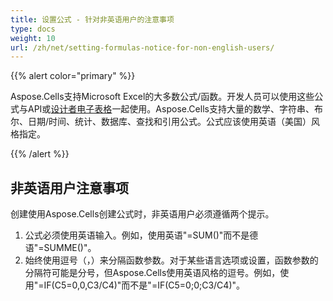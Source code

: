 ```yaml
---
title: 设置公式 - 针对非英语用户的注意事项
type: docs
weight: 10
url: /zh/net/setting-formulas-notice-for-non-english-users/
---
```


{{% alert color="primary" %}} 

Aspose.Cells支持Microsoft Excel的大多数公式/函数。开发人员可以使用这些公式与API或[设计者电子表格](/cells/zh/net/what-is-a-designer-spreadsheet/)一起使用。Aspose.Cells支持大量的数学、字符串、布尔、日期/时间、统计、数据库、查找和引用公式。公式应该使用英语（美国）风格指定。

{{% /alert %}} 
## **非英语用户注意事项**
创建使用Aspose.Cells创建公式时，非英语用户必须遵循两个提示。

1. 公式必须使用英语输入。例如，使用英语"=SUM()"而不是德语"=SUMME()"。
2. 始终使用逗号（，）来分隔函数参数。对于某些语言选项或设置，函数参数的分隔符可能是分号，但Aspose.Cells使用英语风格的逗号。例如，使用"=IF(C5=0,0,C3/C4)"而不是"=IF(C5=0;0;C3/C4)"。
